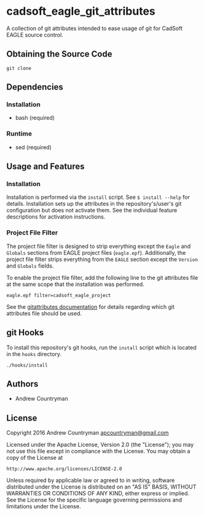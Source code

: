 # cadsoft_eagle_git_attributes
A collection of git attributes intended to ease usage of git for CadSoft EAGLE source
control.

## Obtaining the Source Code
```
git clone
```

## Dependencies

### Installation
- bash (required)

### Runtime
- sed (required)

## Usage and Features

### Installation
Installation is performed via the `install` script. See `$ install --help` for details.
Installation sets up the attributes in the repository's/user's git configuration but does
not activate them. See the individual feature descriptions for activation instructions.

### Project File Filter
The project file filter is designed to strip everything except the `Eagle` and `Globals`
sections from EAGLE project files (`eagle.epf`). Additionally, the project file filter
strips everything from the `EAGLE` section except the `Version` and `Globals` fields.

To enable the project file filter, add the following line to the git attributes file at
the same scope that the installation was performed.
```
eagle.epf filter=cadsoft_eagle_project
```
See the
[gitattributes documentation](https://git-scm.com/docs/gitattributes#_description) for
details regarding which git attributes file should be used.

## git Hooks
To install this repository's git hooks, run the `install` script which is located in the
`hooks` directory.
```
./hooks/install
```

## Authors
- Andrew Countryman

## License
Copyright 2016 Andrew Countryman <apcountryman@gmail.com>

Licensed under the Apache License, Version 2.0 (the "License"); you may not use this file
except in compliance with the License. You may obtain a copy of the License at

    http://www.apache.org/licenses/LICENSE-2.0

Unless required by applicable law or agreed to in writing, software distributed under the
License is distributed on an "AS IS" BASIS, WITHOUT WARRANTIES OR CONDITIONS OF ANY KIND,
either express or implied. See the License for the specific language governing
permissions and limitations under the License.
